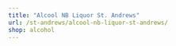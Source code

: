 ```yaml
---
title: "Alcool NB Liquor St. Andrews"
url: /st-andrews/alcool-nb-liquor-st-andrews/
shop: alcohol
---
```

